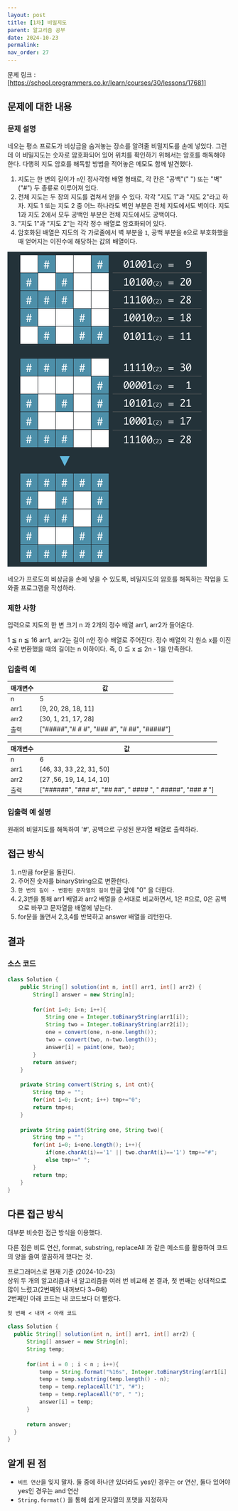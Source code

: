```yaml
---
layout: post
title: [1차] 비밀지도
parent: 알고리즘 공부
date: 2024-10-23
permalink: 
nav_order: 27
---
```


문제 링크 : [https://school.programmers.co.kr/learn/courses/30/lessons/17681]

## 문제에 대한 내용

### 문제 설명

네오는 평소 프로도가 비상금을 숨겨놓는 장소를 알려줄 비밀지도를 손에 넣었다. 그런데 이 비밀지도는 숫자로 암호화되어 있어 위치를 확인하기 위해서는 암호를 해독해야 한다. 다행히 지도 암호를 해독할 방법을 적어놓은 메모도 함께 발견했다.

1. 지도는 한 변의 길이가 `n`인 정사각형 배열 형태로, 각 칸은 "공백"(" ") 또는 "벽"("#") 두 종류로 이루어져 있다.
1. 전체 지도는 두 장의 지도를 겹쳐서 얻을 수 있다. 각각 "지도 1"과 "지도 2"라고 하자. 지도 1 또는 지도 2 중 어느 하나라도 벽인 부분은 전체 지도에서도 벽이다. 지도 1과 지도 2에서 모두 공백인 부분은 전체 지도에서도 공백이다.
1. "지도 1"과 "지도 2"는 각각 정수 배열로 암호화되어 있다.
1. 암호화된 배열은 지도의 각 가로줄에서 벽 부분을 `1`, 공백 부분을 `0`으로 부호화했을 때 얻어지는 이진수에 해당하는 값의 배열이다.

![alt text](/공부/알고리즘-공부/image-40.png)

네오가 프로도의 비상금을 손에 넣을 수 있도록, 비밀지도의 암호를 해독하는 작업을 도와줄 프로그램을 작성하라.

### 제한 사항

입력으로 지도의 한 변 크기 n 과 2개의 정수 배열 arr1, arr2가 들어온다.

1 ≦ n ≦ 16
arr1, arr2는 길이 n인 정수 배열로 주어진다.
정수 배열의 각 원소 x를 이진수로 변환했을 때의 길이는 n 이하이다. 즉, 0 ≦ x ≦ 2n - 1을 만족한다.

### 입출력 예

| 매개변수 | 값                                          |
| -------- | ------------------------------------------- |
| n        | 5                                           |
| arr1     | [9, 20, 28, 18, 11]                         |
| arr2     | [30, 1, 21, 17, 28]                         |
| 출력     | ["#####","# # #", "### #", "# ##", "#####"] |

| 매개변수 | 값                                                         |
| -------- | ---------------------------------------------------------- |
| n        | 6                                                          |
| arr1     | [46, 33, 33 ,22, 31, 50]                                   |
| arr2     | [27 ,56, 19, 14, 14, 10]                                   |
| 출력     | ["######", "### #", "## ##", " #### ", " #####", "### # "] |

### 입출력 예 설명

원래의 비밀지도를 해독하여 '#', 공백으로 구성된 문자열 배열로 출력하라.

## 접근 방식

1. n만큼 for문을 돌린다.
1. 주어진 숫자를 binaryString으로 변환한다.
1. `한 변의 길이 - 변환된 문자열의 길이` 만큼 앞에 "0" 을 더한다.
1. 2,3번을 통해 arr1 배열과 arr2 배열을 순서대로 비교하면서, 1은 #으로, 0은 공백으로 바꾸고 문자열을 배열에 넣는다.
1. for문을 돌면서 2,3,4를 반복하고 answer 배열을 리턴한다.

## 결과

### 소스 코드

```java
class Solution {
    public String[] solution(int n, int[] arr1, int[] arr2) {
        String[] answer = new String[n];

        for(int i=0; i<n; i++){
            String one = Integer.toBinaryString(arr1[i]);
            String two = Integer.toBinaryString(arr2[i]);
            one = convert(one, n-one.length());
            two = convert(two, n-two.length());
            answer[i] = paint(one, two);
        }
        return answer;
    }

    private String convert(String s, int cnt){
        String tmp = "";
        for(int i=0; i<cnt; i++) tmp+="0";
        return tmp+s;
    }

    private String paint(String one, String two){
        String tmp = "";
        for(int i=0; i<one.length(); i++){
            if(one.charAt(i)=='1' || two.charAt(i)=='1') tmp+="#";
            else tmp+=" ";
        }
        return tmp;
    }
}
```

## 다른 접근 방식

대부분 비슷한 접근 방식을 이용했다.

다른 점은 비트 연산, format, substring, replaceAll 과 같은 메소드를 활용하여 코드의 양을 줄여 깔끔하게 했다는 것.

프로그래머스로 현재 기준 (2024-10-23)  
상위 두 개의 알고리즘과 내 알고리즘을 여러 번 비교해 본 결과, 첫 번째는 상대적으로 많이 느렸고(2번째와 내꺼보다 3~6배)  
2번째인 아래 코드는 내 코드보다 더 빨랐다.

`첫 번째 < 내꺼 < 아래 코드`

```java
class Solution {
  public String[] solution(int n, int[] arr1, int[] arr2) {
      String[] answer = new String[n];
      String temp;

      for(int i = 0 ; i < n ; i++){
          temp = String.format("%16s", Integer.toBinaryString(arr1[i] | arr2[i]));
          temp = temp.substring(temp.length() - n);
          temp = temp.replaceAll("1", "#");
          temp = temp.replaceAll("0", " ");
          answer[i] = temp;
      }

      return answer;
  }
}
```

## 알게 된 점

- `비트 연산`을 잊지 말자. 둘 중에 하나만 있더라도 yes인 경우는 or 연산, 둘다 있어야 yes인 경우는 and 연산
- `String.format()` 을 통해 쉽게 문자열의 포맷을 지정하자

[https://school.programmers.co.kr/learn/courses/30/lessons/17681]: https://school.programmers.co.kr/learn/courses/30/lessons/17681
